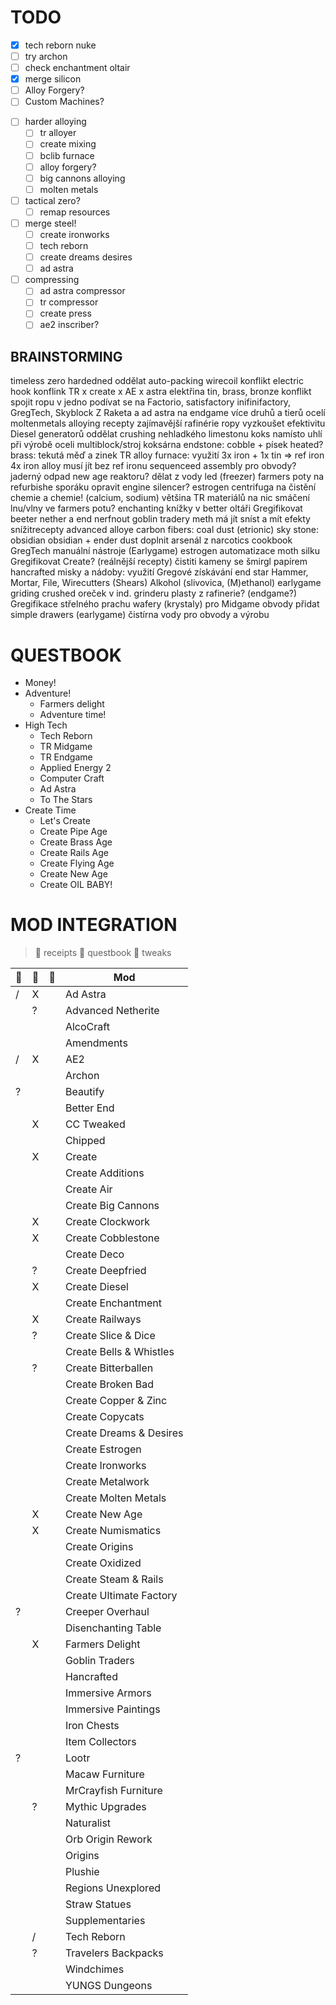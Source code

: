 # TODO

- [X] tech reborn nuke
- [ ] try archon
- [ ] check enchantment oltair
- [X] merge silicon
- [ ] Alloy Forgery?
- [ ] Custom Machines?
* [ ] harder alloying
  - [ ] tr alloyer
  - [ ] create mixing
  - [ ] bclib furnace
  - [ ] alloy forgery?
  - [ ] big cannons alloying
  - [ ] molten metals
* [ ] tactical zero?
  - [ ] remap resources
* [ ] merge steel!
  - [ ] create ironworks
  - [ ] tech reborn
  - [ ] create dreams desires
  - [ ] ad astra
* [ ] compressing
  - [ ] ad astra compressor
  - [ ] tr compressor
  - [ ] create press
  - [ ] ae2 inscriber?
  
## BRAINSTORMING
timeless zero hardedned
oddělat auto-packing
wirecoil konflikt
electric hook konflink
TR x create x AE x astra elektřina
tin, brass, bronze konflikt
spojit ropu v jedno
podívat se na Factorio, satisfactory
inifinifactory, GregTech, Skyblock Z
Raketa a ad astra na endgame
více druhů a tierů ocelí
moltenmetals alloying recepty
zajímavější rafinérie ropy
vyzkoušet efektivitu Diesel generatorů
oddělat crushing nehladkého limestonu
koks namísto uhlí při výrobě oceli
multiblock/stroj koksárna
endstone: cobble + písek heated?
brass: tekutá měď a zinek
TR alloy furnace: využití
3x iron + 1x tin => ref iron 4x
iron alloy musí jít bez ref ironu
sequenceed assembly pro obvody?
jaderný odpad new age reaktoru?
dělat z vody led (freezer)
farmers poty na refurbishe sporáku
opravit engine silencer?
estrogen centrifuga na čistění
chemie a chemie! (calcium, sodium)
většina TR materiálů na nic
smáčení lnu/vlny ve farmers potu?
enchanting knížky v better oltáři
Gregifikovat beeter nether a end
nerfnout goblin tradery
meth má jít sníst a mít efekty
snížitrecepty advanced alloye
carbon fibers: coal dust (etrionic)
sky stone: obsidian obsidian + ender dust
doplnit arsenál z narcotics cookbook
GregTech manuální nástroje (Earlygame)
estrogen automatizace moth silku
Gregifikovat Create? (reálnější recepty)
čistiti kameny se šmirgl papírem
hancrafted misky a nádoby: využití
Gregové získávání end star
Hammer, Mortar, File, Wirecutters (Shears)
Alkohol (slivovica, (M)ethanol) earlygame
griding crushed oreček v ind. grinderu
plasty z rafinerie? (endgame?)
Gregifikace střelného prachu
wafery (krystaly) pro Midgame obvody
přidat simple drawers (earlygame)
čistírna vody pro obvody a výrobu


# QUESTBOOK

* Money!
* Adventure!
  - Farmers delight
  - Adventure time!
* High Tech
  - Tech Reborn
  - TR Midgame
  - TR Endgame
  - Applied Energy 2
  - Computer Craft
  - Ad Astra
  - To The Stars
* Create Time
  - Let's Create
  - Create Pipe Age
  - Create Brass Age
  - Create Rails Age
  - Create Flying Age
  - Create New Age
  - Create OIL BABY!

# MOD INTEGRATION

> 🔨 receipts
> 📖 questbook
> 🧹 tweaks

| 🔨 | 📖 | 🧹 | Mod      |
|---|---|---|----------|
| / | X |   | Ad Astra |
|   | ? |   | Advanced Netherite |
|   |   |   | AlcoCraft |
|   |   |   | Amendments |
| / | X |   | AE2 |
|   |   |   | Archon |
| ? |   |   | Beautify |
|   |   |   | Better End |
|   | X |   | CC Tweaked |
|   |   |   | Chipped |
|   | X |   | Create |
|   |   |   | Create Additions |
|   |   |   | Create Air |
|   |   |   | Create Big Cannons |
|   | X |   | Create Clockwork |
|   | X |   | Create Cobblestone |
|   |   |   | Create Deco |
|   | ? |   | Create Deepfried |
|   | X |   | Create Diesel |
|   |   |   | Create Enchantment |
|   | X |   | Create Railways |
|   | ? |   | Create Slice & Dice |
|   |   |   | Create Bells & Whistles |
|   | ? |   | Create Bitterballen |
|   |   |   | Create Broken Bad |
|   |   |   | Create Copper & Zinc |
|   |   |   | Create Copycats |
|   |   |   | Create Dreams & Desires |
|   |   |   | Create Estrogen |
|   |   |   | Create Ironworks |
|   |   |   | Create Metalwork |
|   |   |   | Create Molten Metals |
|   | X |   | Create New Age |
|   | X |   | Create Numismatics |
|   |   |   | Create Origins |
|   |   |   | Create Oxidized |
|   |   |   | Create Steam & Rails |
|   |   |   | Create Ultimate Factory |
| ? |   |   | Creeper Overhaul |
|   |   |   | Disenchanting Table |
|   | X |   | Farmers Delight |
|   |   |   | Goblin Traders |
|   |   |   | Hancrafted |
|   |   |   | Immersive Armors |
|   |   |   | Immersive Paintings |
|   |   |   | Iron Chests |
|   |   |   | Item Collectors |
| ? |   |   | Lootr |
|   |   |   | Macaw Furniture |
|   |   |   | MrCrayfish Furniture |
|   | ? |   | Mythic Upgrades |
|   |   |   | Naturalist |
|   |   |   | Orb Origin Rework |
|   |   |   | Origins |
|   |   |   | Plushie |
|   |   |   | Regions Unexplored |
|   |   |   | Straw Statues |
|   |   |   | Supplementaries |
|   | / |   | Tech Reborn |
|   | ? |   | Travelers Backpacks |
|   |   |   | Windchimes |
|   |   |   | YUNGS Dungeons |
